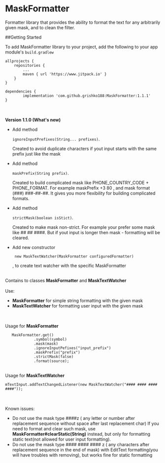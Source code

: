 # MaskFormatter
Formatter library that provides the ability to format the text for any arbitrarily given mask,
and to clean the filter.

##Getting Started

To add MaskFormatter library to your project, add the following to your app module's ```build.gradlew```
```
allprojects {
	repositories {
		...
	    maven { url 'https://www.jitpack.io' }
	}
}
	
dependencies {
    	implementation 'com.github.grishko188:MaskFormatter:1.1.1'
}
```

<br/>
<br/>
<b>Version 1.1.0 (What's new)</b>
<ul>
<li>Add method 

```ignoreInputPrefixes(String... prefixes)```. 

Created to avoid duplicate characters if yout input starts with the same prefix just like the mask</li>
<li>Add method 

```maskPrefix(String prefix)```. 

Created to build complicated mask like PHONE_COUNTRY_CODE + PHONE_FORMAT. For example maskPrefix +3 80 , and mask format (###) ###-##-##. It gives you more flexibility for building complicated formats.  </li>
<li>Add method 

```strictMask(boolean isStict)```. 

Created to make mask non-strict. For example your prefer some mask like ## ## ####. But if yout input is longer then mask - formatting will be cleared.</li>
<li>Add new constructor 

``` new MaskTextWatcher(MaskFormatter configuredFormatter)```

, to create text watcher with the specific MaskFormatter
</ul>

<br/>Contains to classes <b>MaskFormatter</b> and <b>MaskTextWatcher</b>
<br/>
<br/>
Use: 
<ul>
<li><b>MaskFormatter</b> for simple string formatting with the given mask </li>
<li><b>MaskTextWatcher</b> for formatting user input with the given mask</li>
</ul>
<br/>
<br/>
Usage for <b>MaskFormatter</b>

```
   MaskFormatter.get()
             .symbol(symbol)
             .mask(mask)
             .ignoreInputPefixes("input_prefix")
             .maskPrefix("prefix")
             .strictMask(false)
             .format(source);
```
<br/>
Usage for <b>MaskTextWatcher</b>

```
mTextInput.addTextChangedListener(new MaskTextWatcher("#### #### #### ####"));
```
<br/><br/>
Known issues:
<ul>
<li>Do not use the mask type ####z ( any letter or number after replacement sequence without space after last replacement char)
 If you need to format and clear such mask, use <b>MaskFormatter#clearStatic(String)</b> instead, but only for formatting static text(not allowed for user input formatting).</li>
<li>Do not use the mask type #### #### #### z ( any characters after replacement sequence in the end of mask) with EditText formatting(you will have troubles with removing), but works fine for static formatting</li>
</ul>
